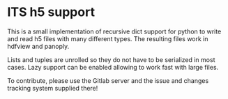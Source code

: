 # ITS h5 support

This is a small implementation of recursive dict support for python to write
and read h5 files with many different types. The resulting files work in
hdfview and panoply.

Lists and tuples are unrolled so they do not have to be serialized in most cases.
Lazy support can be enabled allowing to work fast with large files.

To contribute, please use the Gitlab server and the issue and changes tracking
system supplied there!
